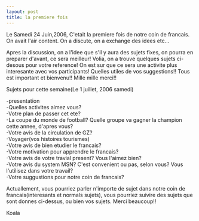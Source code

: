```yaml
---
layout: post
title: la premiere fois
---
```


<p>Le Samedi 24 Juin,2006, C&#39;etait la premiere fois de notre coin de francais.  On avait l&#39;air content.  On a discute, on a exchange des idees etc&#8230;</p>
<p>Apres la discussion, on a l&#39;idee que s&#39;il y aura des sujets fixes, on pourra en preparer d&#39;avant, ce sera meilleur!  Volia, on a trouve quelques sujets ci-desous pour votre reference!  On est sur que ce sera une activite plus interesante avec vos participants!  Quelles utiles de vos suggestions!! Tous est important et bienvenu!! Mille mille merci!!</p>
<p>Sujets pour cette semaine(Le 1 juillet, 2006 samedi)</p>
<p>-presentation<br />-Quelles activites aimez vous?<br />-Votre plan de passer cet ete?<br />-La coupe du monde de football? Quelle groupe va gagner la champion cette annee, d&#39;apres vous?<br />-Votre avis de la circulation de GZ?<br />-Voyager(vos histoires tourismes)<br />-Votre avis de bien etudier le francais?<br />-Votre motivation pour apprendre le francais?<br />-Votre avis de votre travial present? Vous l&#39;aimez bien?<br />-Votre avis du system MSN? C&#39;est convenient ou pas, selon vous? Vous l&#39;utilisez dans votre travail?<br />-Votre suggustions pour notre coin de francais?</p>
<p>Actuallement, vous pourriez parler n&#39;importe de sujet dans notre coin de francais(interesants et normals sujets), vous pourriez suivire des sujets que sont donnes ci-dessus, ou bien vos sujets.  Merci beaucoup!!</p>
<p>Koala</p>
